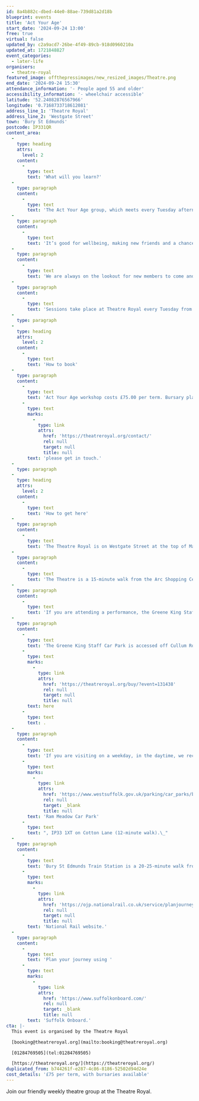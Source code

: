 ```yaml
---
id: 8a4b882c-dbed-44e0-88ae-739d81a2d18b
blueprint: events
title: 'Act Your Age'
start_date: '2024-09-24 13:00'
free: true
virtual: false
updated_by: c2a9acd7-26be-4f49-89cb-918d0960210a
updated_at: 1721848827
event_categories:
  - later-life
organisers:
  - theatre-royal
featured_image: offthepressimages/new_resized_images/Theatre.png
end_date: '2024-09-24 15:30'
attendance_information: '- People aged 55 and older'
accessibility_information: '- wheelchair accessible'
latitude: '52.24082876567966'
longitude: '0.7168733718612081'
address_line_1: 'Theatre Royal'
address_line_2: 'Westgate Street'
town: 'Bury St Edmunds'
postcode: IP331QR
content_area:
  -
    type: heading
    attrs:
      level: 2
    content:
      -
        type: text
        text: 'What will you learn?'
  -
    type: paragraph
    content:
      -
        type: text
        text: 'The Act Your Age group, which meets every Tuesday afternoon in term-time, is a friendly, supportive group for adults with a recommended age of 55 and over. We get together to explore drama techniques such as devising and improvisation.'
  -
    type: paragraph
    content:
      -
        type: text
        text: 'It’s good for wellbeing, making new friends and a chance to be a bit silly and let off steam!'
  -
    type: paragraph
    content:
      -
        type: text
        text: 'We are always on the lookout for new members to come and join us. No previous theatre experience is necessary.'
  -
    type: paragraph
    content:
      -
        type: text
        text: 'Sessions take place at Theatre Royal every Tuesday from 1.30pm to 3pm.'
  -
    type: paragraph
  -
    type: heading
    attrs:
      level: 2
    content:
      -
        type: text
        text: 'How to book'
  -
    type: paragraph
    content:
      -
        type: text
        text: 'Act Your Age workshop costs £75.00 per term. Bursary places are available, '
      -
        type: text
        marks:
          -
            type: link
            attrs:
              href: 'https://theatreroyal.org/contact/'
              rel: null
              target: null
              title: null
        text: 'please get in touch.'
  -
    type: paragraph
  -
    type: heading
    attrs:
      level: 2
    content:
      -
        type: text
        text: 'How to get here'
  -
    type: paragraph
    content:
      -
        type: text
        text: 'The Theatre Royal is on Westgate Street at the top of Maynewater Lane, opposite the Greene King Brewery & Café. On foot, you’ll enter through the front entrance of the theatre.'
  -
    type: paragraph
    content:
      -
        type: text
        text: 'The Theatre is a 15-minute walk from the Arc Shopping Centre and just 5-minutes from the Abbey Gardens.'
  -
    type: paragraph
    content:
      -
        type: text
        text: 'If you are attending a performance, the Greene King Staff Car Park is made available to our visitors for evening and weekend performances only. '
  -
    type: paragraph
    content:
      -
        type: text
        text: 'The Greene King Staff Car Park is accessed off Cullum Road (A1302) and opens 1 hour before your performance at a charge per vehicle. Access to the Theatre is via steps (3-minute walk). Wheelchair users and customers with additional access requirements may be dropped-off for step- free access at the front of the theatre on Westgate Street. You can book a Parking Space '
      -
        type: text
        marks:
          -
            type: link
            attrs:
              href: 'https://theatreroyal.org/buy/?event=131438'
              rel: null
              target: null
              title: null
        text: here
      -
        type: text
        text: .
  -
    type: paragraph
    content:
      -
        type: text
        text: 'If you are visiting on a weekday, in the daytime, we recommend '
      -
        type: text
        marks:
          -
            type: link
            attrs:
              href: 'https://www.westsuffolk.gov.uk/parking/car_parks/bse_car_parks/ram-meadow-car-park.cfm'
              rel: null
              target: _blank
              title: null
        text: 'Ram Meadow Car Park'
      -
        type: text
        text: ", IP33 1XT on Cotton Lane (12-minute walk).\_"
  -
    type: paragraph
    content:
      -
        type: text
        text: 'Bury St Edmunds Train Station is a 20-25-minute walk from the theatre, with connections to Cambridge, Ipswich and the London-Norwich line. You can check train times and service updates on the '
      -
        type: text
        marks:
          -
            type: link
            attrs:
              href: 'https://ojp.nationalrail.co.uk/service/planjourney/search'
              rel: null
              target: null
              title: null
        text: 'National Rail website.'
  -
    type: paragraph
    content:
      -
        type: text
        text: 'Plan your journey using '
      -
        type: text
        marks:
          -
            type: link
            attrs:
              href: 'https://www.suffolkonboard.com/'
              rel: null
              target: _blank
              title: null
        text: 'Suffolk Onboard.'
cta: |-
  This event is organised by the Theatre Royal 

  [booking@theatreroyal.org](mailto:booking@theatreroyal.org)

  [01284769505](tel:01284769505)

  [https://theatreroyal.org/](https://theatreroyal.org/)
duplicated_from: b744261f-e287-4c86-8186-52502d94d24e
cost_details: '£75 per term, with bursaries available'
---
```

Join our friendly weekly theatre group at the Theatre Royal.